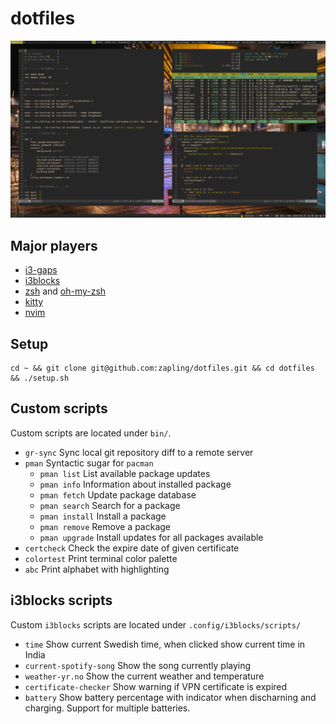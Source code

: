 # dotfiles

![Image of Desktop](i3wm.png)

## Major players

- [i3-gaps](https://github.com/Airblader/i3)
- [i3blocks](https://github.com/vivien/i3blocks)
- [zsh](http://www.zsh.org/) and [oh-my-zsh](https://github.com/ohmyzsh/ohmyzsh)
- [kitty](https://github.com/kovidgoyal/kitty)
- [nvim](https://neovim.io/)

## Setup

```
cd ~ && git clone git@github.com:zapling/dotfiles.git && cd dotfiles && ./setup.sh
```

## Custom scripts

Custom scripts are located under `bin/`.

- `gr-sync` Sync local git repository diff to a remote server
- `pman` Syntactic sugar for `pacman`
  - `pman list` List available package updates
  - `pman info` Information about installed package
  - `pman fetch` Update package database
  - `pman search` Search for a package
  - `pman install` Install a package
  - `pman remove` Remove a package
  - `pman upgrade` Install updates for all packages available
- `certcheck` Check the expire date of given certificate
- `colortest` Print terminal color palette
- `abc` Print alphabet with highlighting

## i3blocks scripts

Custom `i3blocks` scripts are located under `.config/i3blocks/scripts/`

- `time` Show current Swedish time, when clicked show current time in India
- `current-spotify-song` Show the song currently playing
- `weather-yr.no` Show the current weather and temperature
- `certificate-checker` Show warning if VPN certificate is expired
- `battery` Show battery percentage with indicator when discharning and charging. Support for multiple batteries.
